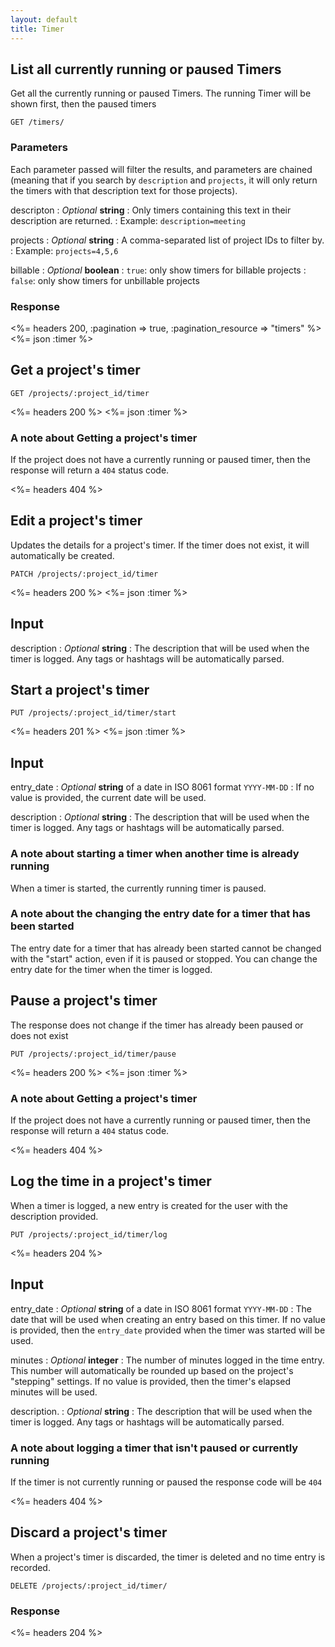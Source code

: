 ```yaml
---
layout: default
title: Timer
---
```


## List all currently running or paused Timers

Get all the currently running or paused Timers. The running Timer will be shown first, then the paused timers

~~~
GET /timers/
~~~

### Parameters

Each parameter passed will filter the results, and parameters are chained (meaning that if you search by `description` and `projects`, it will only return the timers with that description text for those projects).

descripton
: *Optional* **string**
: Only timers containing this text in their description are returned.
: Example: `description=meeting`

projects
: *Optional* **string**
: A comma-separated list of project IDs to filter by.
: Example: `projects=4,5,6`

billable
: *Optional* **boolean**
: `true`: only show timers for billable projects
: `false`: only show timers for unbillable projects

### Response

<%= headers 200, :pagination => true, :pagination_resource => "timers" %>
<%= json :timer %>

## Get a project's timer

~~~
GET /projects/:project_id/timer
~~~

<%= headers 200 %>
<%= json :timer %>

### A note about Getting a project's timer

If the project does not have a currently running or paused timer, then the response will return a `404` status code.

<%= headers 404 %>

## Edit a project's timer

Updates the details for a project's timer. If the timer does not exist, it will automatically be created.

~~~
PATCH /projects/:project_id/timer
~~~

<%= headers 200 %>
<%= json :timer %>

## Input

description
: *Optional* **string**
: The description that will be used when the timer is logged. Any tags or hashtags will be automatically parsed.

## Start a project's timer

~~~
PUT /projects/:project_id/timer/start
~~~

<%= headers 201 %>
<%= json :timer %>

## Input

entry_date
: *Optional* **string** of a date in ISO 8061 format `YYYY-MM-DD`
: If no value is provided, the current date will be used.

description
: *Optional* **string**
: The description that will be used when the timer is logged. Any tags or hashtags will be automatically parsed.

### A note about starting a timer when another time is already running

When a timer is started, the currently running timer is paused.

### A note about the changing the entry date for a timer that has been started

The entry date for a timer that has already been started cannot be changed with the "start" action, even if it is paused or stopped. You can change the entry date for the timer when the timer is logged.

## Pause a project's timer

The response does not change if the timer has already been paused or does not exist

~~~
PUT /projects/:project_id/timer/pause
~~~

<%= headers 200 %>
<%= json :timer %>

### A note about Getting a project's timer

If the project does not have a currently running or paused timer, then the response will return a `404` status code.

<%= headers 404 %>

## Log the time in a project's timer

When a timer is logged, a new entry is created for the user with the description provided.


~~~
PUT /projects/:project_id/timer/log
~~~

<%= headers 204 %>

## Input

entry_date
: *Optional* **string** of a date in ISO 8061 format `YYYY-MM-DD`
: The date that will be used when creating an entry based on this timer. If no value is provided, then the `entry_date` provided when the timer was started will be used.

minutes
: *Optional* **integer**
: The number of minutes logged in the time entry. This number will automatically be rounded up based on the project's "stepping" settings. If no value is provided, then the timer's elapsed minutes will be used.

description.
: *Optional* **string**
: The description that will be used when the timer is logged. Any tags or hashtags will be automatically parsed.

### A note about logging a timer that isn't paused or currently running

If the timer is not currently running or paused the response code will be `404`

<%= headers 404 %>


## Discard a project's timer

When a project's timer is discarded, the timer is deleted and no time entry is recorded.

~~~
DELETE /projects/:project_id/timer/
~~~

### Response

<%= headers 204 %>